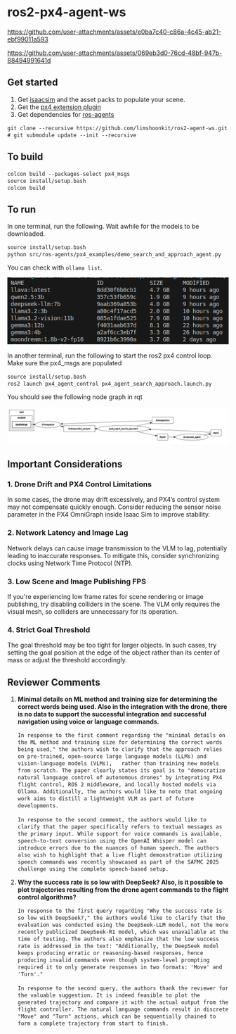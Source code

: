 # ros2-px4-agent-ws


https://github.com/user-attachments/assets/e0ba7c40-c86a-4c45-ab21-ebf99011a593



https://github.com/user-attachments/assets/069eb3d0-76cd-48bf-947b-88494991641d


## Get started

1. Get [isaacsim](https://docs.isaacsim.omniverse.nvidia.com/4.5.0/installation/download.html) and the asset packs to populate your scene.
2. Get the [px4 extension plugin](https://github.com/limshoonkit/uosm.isaac.px4_bridge)
3. Get dependencies for [ros-agents](src/ros-agents/README.md)

```
git clone --recursive https://github.com/limshoonkit/ros2-agent-ws.git
# git submodule update --init --recursive
```

## To build
```
colcon build --packages-select px4_msgs
source install/setup.bash
colcon build
```

## To run
In one terminal, run the following. Wait awhile for the models to be downloaded. 
```
source install/setup.bash
python src/ros-agents/px4_examples/demo_search_and_approach_agent.py
```

You can check with `ollama list`.

![Ollama list](media/ollama.png)

In another terminal, run the following to start the ros2 px4 control loop. 
Make sure the px4_msgs are populated
```
source install/setup.bash
ros2 launch px4_agent_control px4_agent_search_approach.launch.py
```

You should see the following node graph in rqt

![Node graph](media/rqt.png)

## Important Considerations

### 1. Drone Drift and PX4 Control Limitations
In some cases, the drone may drift excessively, and PX4’s control system may not compensate quickly enough. Consider reducing the sensor noise parameter in the PX4 OmniGraph inside Isaac Sim to improve stability.

### 2. Network Latency and Image Lag
Network delays can cause image transmission to the VLM to lag, potentially leading to inaccurate responses. To mitigate this, consider synchronizing clocks using Network Time Protocol (NTP).

### 3. Low Scene and Image Publishing FPS
If you're experiencing low frame rates for scene rendering or image publishing, try disabling colliders in the scene. The VLM only requires the visual mesh, so colliders are unnecessary for its operation.

### 4. Strict Goal Threshold
The goal threshold may be too tight for larger objects. In such cases, try setting the goal position at the edge of the object rather than its center of mass or adjust the threshold accordingly.


## Reviewer Comments

1. **Minimal details on ML method and training size for determining the correct words being used. Also in the integration with the drone, there is no data to support the successful integration and successful navigation using voice or language commands.**
   ```
   In response to the first comment regarding the "minimal details on the ML method and training size for determining the correct words being used," the authors wish to clarify that the approach relies on pre-trained, open-source large language models (LLMs) and vision-language models (VLMs),   rather than training new models from scratch. The paper clearly states its goal is to "democratize natural language control of autonomous drones" by integrating PX4 flight control, ROS 2 middleware, and locally hosted models via Ollama. Additionally, the authors would like to note that ongoing work aims to distill a lightweight VLM as part of future developments.

   In response to the second comment, the authors would like to clarify that the paper specifically refers to textual messages as the primary input. While support for voice commands is available, speech-to-text conversion using the OpenAI Whisper model can introduce errors due to the nuances of human speech. The authors also wish to highlight that a live flight demonstration utilizing speech commands was recently showcased as part of the SAFMC 2025 challenge using the complete speech-based setup.
   ```
2. **Why the success rate is so low with DeepSeek? Also, is it possible to plot trajectories resulting from the drone agent commands to the flight control algorithms?**
   ```
   In response to the first query regarding "Why the success rate is so low with DeepSeek?," the authors would like to clarify that the evaluation was conducted using the DeepSeek-LLM model, not the more recently publicized DeepSeek-R1 model, which was unavailable at the time of testing. The authors also emphasize that the low success rate is addressed in the text: "Additionally, the DeepSeek model keeps producing erratic or reasoning-based responses, hence producing invalid commands even though system-level prompting required it to only generate responses in two formats: 'Move' and 'Turn'."

   In response to the second query, the authors thank the reviewer for the valuable suggestion. It is indeed feasible to plot the generated trajectory and compare it with the actual output from the flight controller. The natural language commands result in discrete "Move" and "Turn" actions, which can be sequentially chained to form a complete trajectory from start to finish.
   ```
